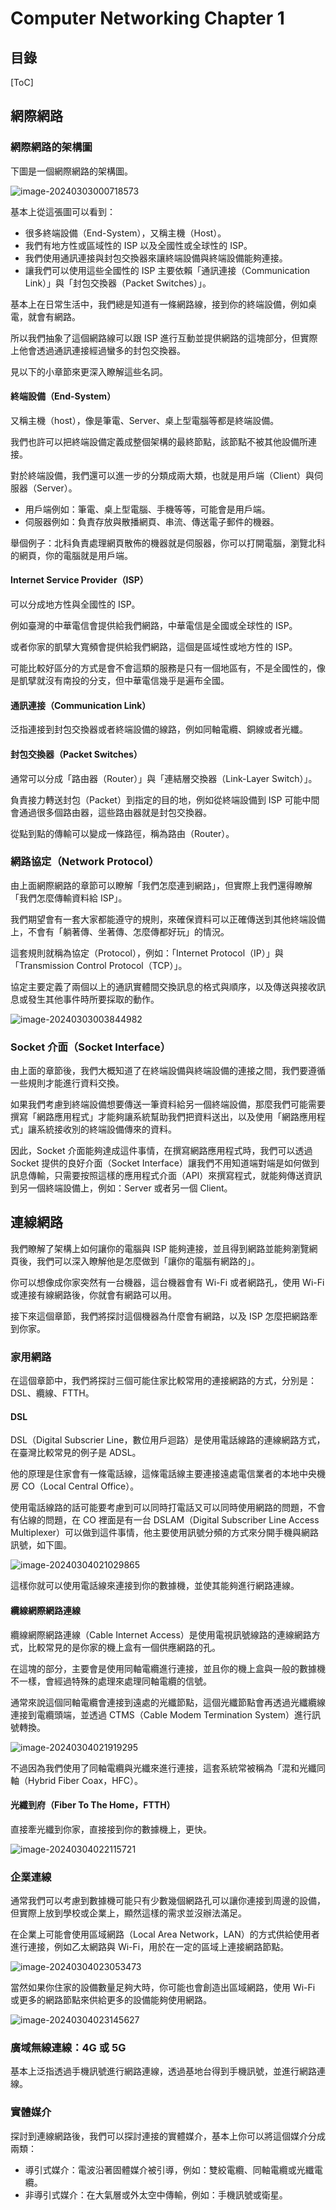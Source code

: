 # Computer Networking Chapter 1

## 目錄

[ToC]

## 網際網路

### 網際網路的架構圖

下圖是一個網際網路的架構圖。

![image-20240303000718573](C:\Users\sigtu\AppData\Roaming\Typora\typora-user-images\image-20240303000718573.png)

基本上從這張圖可以看到：

- 很多終端設備（End-System），又稱主機（Host）。
- 我們有地方性或區域性的 ISP 以及全國性或全球性的 ISP。
- 我們使用通訊連接與封包交換器來讓終端設備與終端設備能夠連接。
- 讓我們可以使用這些全國性的 ISP 主要依賴「通訊連接（Communication Link）」與「封包交換器（Packet Switches）」。

基本上在日常生活中，我們總是知道有一條網路線，接到你的終端設備，例如桌電，就會有網路。

所以我們抽象了這個網路線可以跟 ISP 進行互動並提供網路的這塊部分，但實際上他會透過通訊連接經過蠻多的封包交換器。

見以下的小章節來更深入瞭解這些名詞。



#### 終端設備（End-System）

又稱主機（host），像是筆電、Server、桌上型電腦等都是終端設備。

我們也許可以把終端設備定義成整個架構的最終節點，該節點不被其他設備所連接。



對於終端設備，我們還可以進一步的分類成兩大類，也就是用戶端（Client）與伺服器（Server）。

- 用戶端例如：筆電、桌上型電腦、手機等等，可能會是用戶端。
- 伺服器例如：負責存放與散播網頁、串流、傳送電子郵件的機器。

舉個例子：北科負責處理網頁散佈的機器就是伺服器，你可以打開電腦，瀏覽北科的網頁，你的電腦就是用戶端。



#### Internet Service Provider（ISP）

可以分成地方性與全國性的 ISP。

例如臺灣的中華電信會提供給我們網路，中華電信是全國或全球性的 ISP。

或者你家的凱擘大寬頻會提供給我們網路，這個是區域性或地方性的 ISP。

可能比較好區分的方式是會不會這類的服務是只有一個地區有，不是全國性的，像是凱擘就沒有南投的分支，但中華電信幾乎是遍布全國。



#### 通訊連接（Communication Link）

泛指連接到封包交換器或者終端設備的線路，例如同軸電纜、銅線或者光纖。



#### 封包交換器（Packet Switches）

通常可以分成「路由器（Router）」與「連結層交換器（Link-Layer Switch）」。

負責接力轉送封包（Packet）到指定的目的地，例如從終端設備到 ISP 可能中間會通過很多個路由器，這些路由器就是封包交換器。

從點到點的傳輸可以變成一條路徑，稱為路由（Router）。



### 網路協定（Network Protocol）

由上面網際網路的章節可以瞭解「我們怎麼連到網路」，但實際上我們還得瞭解「我們怎麼傳輸資料給 ISP」。

我們期望會有一套大家都能遵守的規則，來確保資料可以正確傳送到其他終端設備上，不會有「躺著傳、坐著傳、怎麼傳都好玩」的情況。

這套規則就稱為協定（Protocol），例如：「Internet Protocol（IP）」與「Transmission Control Protocol（TCP）」。

協定主要定義了兩個以上的通訊實體間交換訊息的格式與順序，以及傳送與接收訊息或發生其他事件時所要採取的動作。



![image-20240303003844982](C:\Users\sigtu\AppData\Roaming\Typora\typora-user-images\image-20240303003844982.png)



### Socket 介面（Socket Interface）

由上面的章節後，我們大概知道了在終端設備與終端設備的連接之間，我們要遵循一些規則才能進行資料交換。

如果我們考慮到終端設備想要傳送一筆資料給另一個終端設備，那麼我們可能需要撰寫「網路應用程式」才能夠讓系統幫助我們把資料送出，以及使用「網路應用程式」讓系統接收別的終端設備傳來的資料。

因此，Socket 介面能夠達成這件事情，在撰寫網路應用程式時，我們可以透過 Socket 提供的良好介面（Socket Interface）讓我們不用知道端對端是如何做到訊息傳輸，只需要按照這樣的應用程式介面（API）來撰寫程式，就能夠傳送資訊到另一個終端設備上，例如：Server 或者另一個 Client。



## 連線網路

我們瞭解了架構上如何讓你的電腦與 ISP 能夠連接，並且得到網路並能夠瀏覽網頁後，我們可以深入瞭解他是怎麼做到「讓你的電腦有網路的」。

你可以想像成你家突然有一台機器，這台機器會有 Wi-Fi 或者網路孔，使用 Wi-Fi 或連接有線網路後，你就會有網路可以用。

接下來這個章節，我們將探討這個機器為什麼會有網路，以及 ISP 怎麼把網路牽到你家。



### 家用網路

在這個章節中，我們將探討三個可能住家比較常用的連接網路的方式，分別是：DSL、纜線、FTTH。



#### DSL

DSL（Digital Subscrier Line，數位用戶迴路）是使用電話線路的連線網路方式，在臺灣比較常見的例子是 ADSL。

他的原理是住家會有一條電話線，這條電話線主要連接遠處電信業者的本地中央機房 CO（Local Central Office）。

使用電話線路的話可能要考慮到可以同時打電話又可以同時使用網路的問題，不會有佔線的問題，在 CO 裡面是有一台 DSLAM（Digital Subscriber Line Access Multiplexer）可以做到這件事情，他主要使用訊號分頻的方式來分開手機與網路訊號，如下圖。

![image-20240304021029865](C:\Users\sigtu\AppData\Roaming\Typora\typora-user-images\image-20240304021029865.png)

這樣你就可以使用電話線來連接到你的數據機，並使其能夠進行網路連線。



#### 纜線網際網路連線

纜線網際網路連線（Cable Internet Access）是使用電視訊號線路的連線網路方式，比較常見的是你家的機上盒有一個供應網路的孔。

在這塊的部分，主要會是使用同軸電纜進行連接，並且你的機上盒與一般的數據機不一樣，會經過特殊的處理來處理同軸電纜的信號。

通常來說這個同軸電纜會連接到遠處的光纖節點，這個光纖節點會再透過光纖纜線連接到電纜頭端，並透過 CTMS（Cable Modem Termination System）進行訊號轉換。

![image-20240304021919295](C:\Users\sigtu\AppData\Roaming\Typora\typora-user-images\image-20240304021919295.png)

不過因為我們使用了同軸電纜與光纖來進行連接，這套系統常被稱為「混和光纖同軸（Hybrid Fiber Coax，HFC）。



#### 光纖到府（Fiber To The Home，FTTH）

直接牽光纖到你家，直接接到你的數據機上，更快。

![image-20240304022115721](C:\Users\sigtu\AppData\Roaming\Typora\typora-user-images\image-20240304022115721.png)



### 企業連線

通常我們可以考慮到數據機可能只有少數幾個網路孔可以讓你連接到周邊的設備，但實際上放到學校或企業上，顯然這樣的需求並沒辦法滿足。

在企業上可能會使用區域網路（Local Area Network，LAN）的方式供給使用者進行連接，例如乙太網路與 Wi-Fi，用於在一定的區域上連接網路節點。

![image-20240304023053473](C:\Users\sigtu\AppData\Roaming\Typora\typora-user-images\image-20240304023053473.png)

當然如果你住家的設備數量足夠大時，你可能也會創造出區域網路，使用 Wi-Fi 或更多的網路節點來供給更多的設備能夠使用網路。

![image-20240304023145627](C:\Users\sigtu\AppData\Roaming\Typora\typora-user-images\image-20240304023145627.png)



### 廣域無線連線：4G 或 5G

基本上泛指透過手機訊號進行網路連線，透過基地台得到手機訊號，並進行網路連線。



### 實體媒介

探討到連線網路後，我們可以探討連接的實體媒介，基本上你可以將這個媒介分成兩類：

- 導引式媒介：電波沿著固體媒介被引導，例如：雙絞電纜、同軸電纜或光纖電纜。
- 非導引式媒介：在大氣層或外太空中傳輸，例如：手機訊號或衛星。



